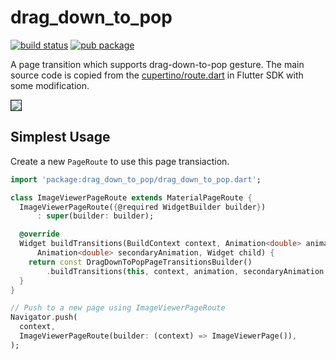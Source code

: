 # drag_down_to_pop

[![build status](https://api.travis-ci.com/nekocode/drag-down-to-pop-flutter.svg)](https://travis-ci.com/nekocode/drag-down-to-pop-flutter) [![pub package](https://img.shields.io/pub/v/drag_down_to_pop.svg)](https://pub.dev/packages/drag_down_to_pop)

A page transition which supports drag-down-to-pop gesture. The main source code is copied from the [cupertino/route.dart](https://github.com/flutter/flutter/blob/master/packages/flutter/lib/src/cupertino/route.dart) in Flutter SDK with some modification.

<kbd><img border="1" src="https://github.com/nekocode/drag-down-to-pop-flutter/blob/master/image/preview.gif?raw=true"></img></kbd>

## Simplest Usage

Create a new `PageRoute` to use this page transiaction.

```dart
import 'package:drag_down_to_pop/drag_down_to_pop.dart';

class ImageViewerPageRoute extends MaterialPageRoute {
  ImageViewerPageRoute({@required WidgetBuilder builder})
      : super(builder: builder);

  @override
  Widget buildTransitions(BuildContext context, Animation<double> animation,
      Animation<double> secondaryAnimation, Widget child) {
    return const DragDownToPopPageTransitionsBuilder()
        .buildTransitions(this, context, animation, secondaryAnimation, child);
  }
}

// Push to a new page using ImageViewerPageRoute
Navigator.push(
  context,
  ImageViewerPageRoute(builder: (context) => ImageViewerPage()),
);
```
